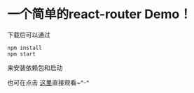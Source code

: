 <!-- # react-router-Demo（React + React-router + webpack +ES6）

A simple react-router Demo!^-^https://johanzhu.github.io/react-router-Demo/

After downloading the file,
you can see this page by 
    
    npm install
    npm start
or look here https://johanzhu.github.io/react-router-Demo/
 -->

<h1>一个简单的react-router Demo！</h1>


下载后可以通过
    
    npm install 
    npm start
来安装依赖包和启动
<p>也可在点击 <a href="http://lancelotm.github.io/react-router-demo/">这里</a>直接观看~^-^</p>

